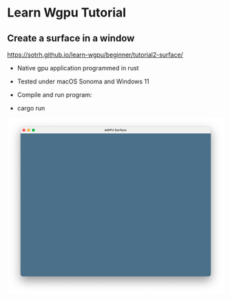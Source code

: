 # Learn Wgpu Tutorial
## Create a surface in a window

https://sotrh.github.io/learn-wgpu/beginner/tutorial2-surface/

* Native gpu application programmed in rust
* Tested under macOS Sonoma and Windows 11

* Compile and run program:
* cargo run

![alt text](https://github.com/carlosvneto/wgpu-02-surface/blob/main/images/screen.png?raw=true)
